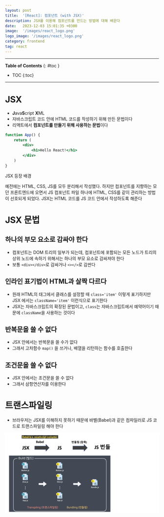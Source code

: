 ```yaml
---
layout: post
title:  '[React]: 컴포넌트 (with JSX)'
description: JSX를 이용해 컴포넌트를 만드는 방법에 대해 배운다
date:   2023-12-03 15:01:35 +0300
image:  '/images/react_logo.png'
logo_image: '/images/react_logo.png'
category: frontend
tag: react
---
```


---
**Table of Contents**
{: #toc }
*  TOC
{:toc}

---

# JSX

- **J**ava**S**cript **X**ML 
- 자바스크립트 코드 안에 HTML 코드를 작성하기 위해 만든 문법이다
- 리액트에서 **컴포넌트를 만들기 위해 사용하는 문법**이다


```jsx
function App() {
    return (
        <div>
            <h1>Hello React!</h1>
        </div>
    )
}
```

<div class="fan-para">
    <div class="fan-bar">
      <i class="fa-solid fa-fan"></i>
      JSX 등장 배경
    </div>
    <div class="fan-content">
      <p>예전에는 HTML, CSS, JS를 모두 분리해서 작성했다. 하지만 컴포넌트를 지향하는 모던 프론트엔드에 오면서 JS 컴포넌트 파일 하나에 HTML, CSS를 같이 관리하는 방법이 선호되게 되었다. JSX는 HTML 코드를 JS 코드 안에서 작성하도록 해준다</p>
    </div>
</div>

# JSX 문법

## 하나의 부모 요소로 감싸야 한다

- 컴포넌트는 DOM 트리의 일부가 되는데, 컴포넌트에 포함되는 모든 노드가 트리의 상위 노드에 속하기 위해서는 하나의 부모 요소로 감싸져야 한다
- 보통 `<div></div>`로 감싸거나 `<></>`로 감싼다

## 인라인 표기법이 HTML과 살짝 다르다

- 원래 HTML의 태그에서 클래스를 설정할 때 `class='item'` 이렇게 표기하지만 JSX 에서는 `className='item'` 이런식으로 표기한다
- JSX는 자바스크립트의 확장된 문법이고, `class`는 자바스크립트에서 예약어이기 때문에 `className`을 사용하는 것이다

## 반복문을 쓸 수 없다

- JSX 안에서는 반복문을 쓸 수가 없다
- 그래서 고차함수 `map()` 을 쓰거나, 배열을 리턴하는 함수를 호출한다

## 조건문을 쓸 수 없다

- JSX 안에서는 조건문을 쓸 수 없다
- 그래서 삼항연산자를 이용한다

# 트랜스파일링

- 브라우저는 JSX를 이해하지 못하기 때문에 바벨(Babel)과 같은 컴파일러로 JS 코드로 트랜스파일링 해야 한다

![](/images/react_intro_1.png)